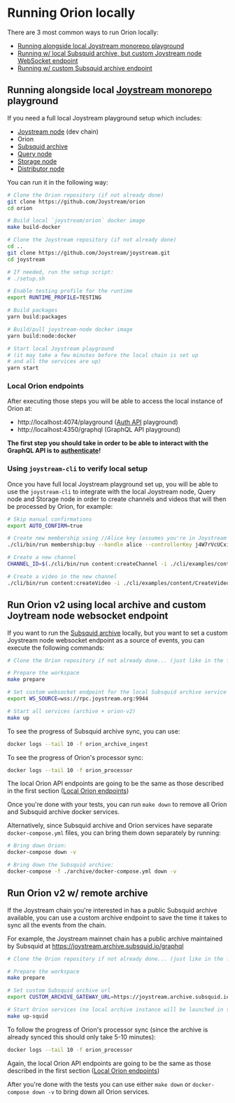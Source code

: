 # Running Orion locally

There are 3 most common ways to run Orion locally:
- [Running alongside local Joystream monorepo playground](#running-alongside-local-joystream-monorepo-playground)
- [Running w/ local Subsquid archive, but custom Joystream node WebSocket endpoint](#run-orion-v2-using-local-archive-and-custom-joytream-node-websocket-endpoint)
- [Running w/ custom Subsquid archive endpoint](#run-orion-v2-w-remote-archive)

## Running alongside local [Joystream monorepo](https://github.com/Joystream/joystream) playground

If you need a full local Joystream playground setup which includes:
- [Joystream node](https://github.com/Joystream/joystream/tree/master/bin/node) (dev chain)
- Orion
- [Subsquid archive](https://docs.subsquid.io/arrowsquid/archives/overview/)
- [Query node](https://github.com/Joystream/joystream/tree/master/query-node)
- [Storage node](https://github.com/Joystream/joystream/tree/master/storage-node)
- [Distributor node](https://github.com/Joystream/joystream/tree/master/distributor-node)

You can run it in the following way:

```bash
# Clone the Orion repository (if not already done)
git clone https://github.com/Joystream/orion
cd orion

# Build local `joystream/orion` docker image
make build-docker

# Clone the Joystream repository (if not already done)
cd ..
git clone https://github.com/Joystream/joystream.git
cd joystream

# If needed, run the setup script:
# ./setup.sh

# Enable testing profile for the runtime
export RUNTIME_PROFILE=TESTING

# Build packages
yarn build:packages

# Build/pull joystream-node docker image
yarn build:node:docker

# Start local Joystream playground
# (it may take a few minutes before the local chain is set up
# and all the services are up)
yarn start
```

### Local Orion endpoints

After executing those steps you will be able to access the local instance of Orion at:
- http://localhost:4074/playground ([Auth API](./tutorials/authentication-api.md) playground)
- http://localhost:4350/graphql (GraphQL API playground)

**The first step you should take in order to be able to interact with the GraphQL API is to [authenticate](./tutorials/authentication-api.md#anonymous-auth)!**

### Using `joystream-cli` to verify local setup

Once you have full local Joystream playground set up, you will be able to use the `joystream-cli` to integrate with the local Joystream node, Query node and Storage node in order to create channels and videos that will then be processed by Orion, for example:

```bash
# Skip manual confirmations
export AUTO_CONFIRM=true

# Create new membership using //Alice key (assumes you're in Joystream monorepo root directory)
./cli/bin/run membership:buy --handle alice --controllerKey j4W7rVcUCxi2crhhjRq46fNDRbVHTjJrz6bKxZwehEMQxZeSf --rootKey j4W7rVcUCxi2crhhjRq46fNDRbVHTjJrz6bKxZwehEMQxZeSf

# Create a new channel
CHANNEL_ID=$(./cli/bin/run content:createChannel -i ./cli/examples/content/CreateChannel.json --context Member)

# Create a video in the new channel
./cli/bin/run content:createVideo -i ./cli/examples/content/CreateVideo.json -c $CHANNEL_ID
```

## Run Orion v2 using local archive and custom Joytream node websocket endpoint

If you want to run the [Subsquid archive](https://docs.subsquid.io/arrowsquid/archives/overview/) locally, but you want to set a custom Joystream node websocket endpoint as a source of events, you can execute the following commands:

```bash
# Clone the Orion repository if not already done... (just like in the first section)

# Prepare the workspace
make prepare

# Set custom websocket endpoint for the local Subsquid archive service
export WS_SOURCE=wss://rpc.joystream.org:9944

# Start all services (archive + orion-v2)
make up
```

To see the progress of Subsquid archive sync, you can use:
```bash
docker logs --tail 10 -f orion_archive_ingest
```

To see the progress of Orion's processor sync:
```bash
docker logs --tail 10 -f orion_processor
```

The local Orion API endpoints are going to be the same as those described in the first section ([Local Orion endpoints](#local-orion-endpoints))

Once you're done with your tests, you can run `make down` to remove all Orion and Subsquid archive docker services.

Alternatively, since Subsquid archive and Orion services have separate `docker-compose.yml` files, you can bring them down separately by running:
```bash
# Bring down Orion:
docker-compose down -v

# Bring down the Subsquid archive:
docker-compose -f ./archive/docker-compose.yml down -v
```

## Run Orion v2 w/ remote archive

If the Joystream chain you're interested in has a public Subsquid archive available, you can use a custom archive endpoint to save the time it takes to sync all the events from the chain.

For example, the Joystream mainnet chain has a public archive maintained by Subsquid at https://joystream.archive.subsquid.io/graphql

```bash
# Clone the Orion repository if not already done... (just like in the first section)

# Prepare the workspace
make prepare

# Set custom Subsquid archive url
export CUSTOM_ARCHIVE_GATEWAY_URL=https://joystream.archive.subsquid.io/graphql

# Start Orion services (no local archive instance will be launched in this case)
make up-squid
```

To follow the progress of Orion's processor sync (since the archive is already synced this should only take 5-10 minutes):
```bash
docker logs --tail 10 -f orion_processor
```

Again, the local Orion API endpoints are going to be the same as those described in the first section ([Local Orion endpoints](#local-orion-endpoints))

After you're done with the tests you can use either `make down` or `docker-compose down -v` to bring down all Orion services.

